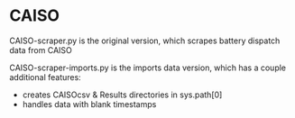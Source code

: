 # CAISO
CAISO-scraper.py is the original version, which scrapes battery dispatch data from CAISO

CAISO-scraper-imports.py is the imports data version, which has a couple additional features:
* creates CAISOcsv & Results directories in sys.path[0]
* handles data with blank timestamps
